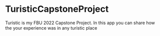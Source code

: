 # TuristicCapstoneProject
Turistic is my FBU 2022 Capstone Project.
In this app you can share how the your experience was in any turistic place
